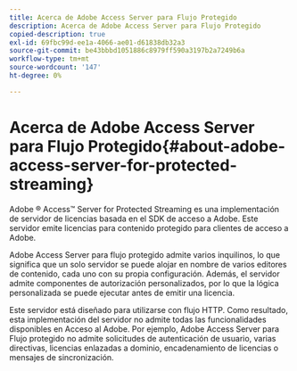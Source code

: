 ```yaml
---
title: Acerca de Adobe Access Server para Flujo Protegido
description: Acerca de Adobe Access Server para Flujo Protegido
copied-description: true
exl-id: 69fbc99d-ee1a-4066-ae01-d61838db32a3
source-git-commit: be43bbbd1051886c8979ff590a3197b2a7249b6a
workflow-type: tm+mt
source-wordcount: '147'
ht-degree: 0%

---
```


# Acerca de Adobe Access Server para Flujo Protegido{#about-adobe-access-server-for-protected-streaming}

Adobe ® Access™ Server for Protected Streaming es una implementación de servidor de licencias basada en el SDK de acceso a Adobe. Este servidor emite licencias para contenido protegido para clientes de acceso a Adobe.

Adobe Access Server para flujo protegido admite varios inquilinos, lo que significa que un solo servidor se puede alojar en nombre de varios editores de contenido, cada uno con su propia configuración. Además, el servidor admite componentes de autorización personalizados, por lo que la lógica personalizada se puede ejecutar antes de emitir una licencia.

Este servidor está diseñado para utilizarse con flujo HTTP. Como resultado, esta implementación del servidor no admite todas las funcionalidades disponibles en Acceso al Adobe. Por ejemplo, Adobe Access Server para Flujo protegido no admite solicitudes de autenticación de usuario, varias directivas, licencias enlazadas a dominio, encadenamiento de licencias o mensajes de sincronización.
